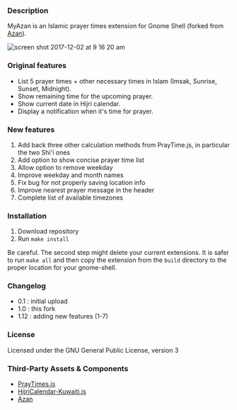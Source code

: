 ### Description

MyAzan is an Islamic prayer times extension for Gnome Shell (forked from [Azan](https://github.com/fahrinh/azan-gnome-shell-extension)).

![screen shot 2017-12-02 at 9 16 20 am](https://user-images.githubusercontent.com/55460/33510682-88954874-d741-11e7-99f7-c063aca0ff4c.png)

### Original features

- List 5 prayer times + other necessary times in Islam (Imsak, Sunrise, Sunset, Midnight).
- Show remaining time for the upcoming prayer.
- Show current date in Hijri calendar.
- Display a notification when it's time for prayer.

### New features

1. Add back three other calculation methods from PrayTime.js, in particular the two Shi'i ones
2. Add option to show concise prayer time list
3. Allow option to remove weekday
4. Improve weekday and month names
5. Fix bug for not properly saving location info
6. Improve nearest prayer message in the header
7. Complete list of available timezones

### Installation

1. Download repository
2. Run `make install`

Be careful.  The second step might delete your current extensions.  It is safer to run `make all` and then copy the extension from the `build` directory to the proper location for your gnome-shell.


### Changelog

- 0.1 : initial upload
- 1.0 : this fork
- 1.12 : adding new features (1-7)

### License

Licensed under the GNU General Public License, version 3

### Third-Party Assets & Components

- [PrayTimes.js](http://praytimes.org/manual/)
- [HijriCalendar-Kuwaiti.js](http://www.al-habib.info/islamic-calendar/hijricalendar-kuwaiti.js)
- [Azan](https://github.com/fahrinh/azan-gnome-shell-extension)
